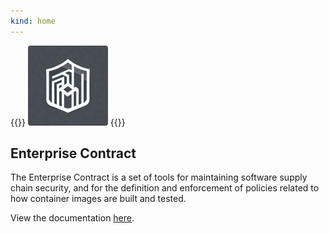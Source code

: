 ```yaml
---
kind: home
---
```


<!-- Todo: This should probably be in the layout somewhere, not embedded here in the markdown -->
{{<rawhtml>}}
<img src="ec-logo.jpg" style="width: 8rem; height: 8rem; border-radius: 0.25rem;">
{{</rawhtml>}}

## Enterprise Contract

The Enterprise Contract is a set of tools for maintaining software supply chain security, and for the definition and enforcement of policies related to how container images are built and tested.

View the documentation [here](../docs/index.html).
